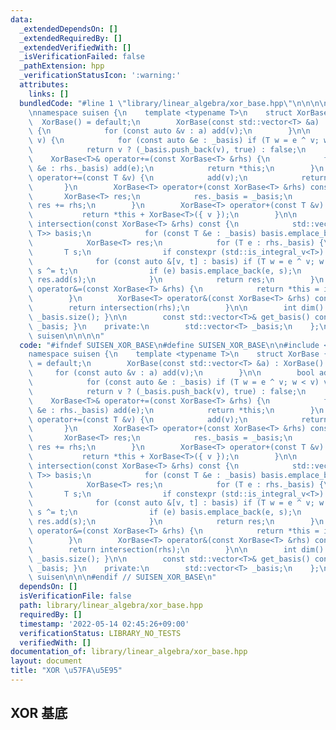 ```yaml
---
data:
  _extendedDependsOn: []
  _extendedRequiredBy: []
  _extendedVerifiedWith: []
  _isVerificationFailed: false
  _pathExtension: hpp
  _verificationStatusIcon: ':warning:'
  attributes:
    links: []
  bundledCode: "#line 1 \"library/linear_algebra/xor_base.hpp\"\n\n\n\n#include <vector>\n\
    \nnamespace suisen {\n    template <typename T>\n    struct XorBase {\n      \
    \  XorBase() = default;\n        XorBase(const std::vector<T> &a) : XorBase()\
    \ {\n            for (const auto &v : a) add(v);\n        }\n\n        bool add(T\
    \ v) {\n            for (const auto &e : _basis) if (T w = e ^ v; w < v) v = std::move(w);\n\
    \            return v ? (_basis.push_back(v), true) : false;\n        }\n    \
    \    XorBase<T>& operator+=(const XorBase<T> &rhs) {\n            for (const T\
    \ &e : rhs._basis) add(e);\n            return *this;\n        }\n        XorBase<T>&\
    \ operator+=(const T &v) {\n            add(v);\n            return *this;\n \
    \       }\n        XorBase<T> operator+(const XorBase<T> &rhs) const {\n     \
    \       XorBase<T> res;\n            res._basis = _basis;\n            return\
    \ res += rhs;\n        }\n        XorBase<T> operator+(const T &v) const {\n \
    \           return *this + XorBase<T>({ v });\n        }\n\n        XorBase<T>\
    \ intersection(const XorBase<T> &rhs) const {\n            std::vector<std::pair<T,\
    \ T>> basis;\n            for (const T &e : _basis) basis.emplace_back(e, e);\n\
    \            XorBase<T> res;\n            for (T e : rhs._basis) {\n         \
    \       T s;\n                if constexpr (std::is_integral_v<T>) s = 0;\n  \
    \              for (const auto &[v, t] : basis) if (T w = e ^ v; w < e) e = std::move(w),\
    \ s ^= t;\n                if (e) basis.emplace_back(e, s);\n                else\
    \ res.add(s);\n            }\n            return res;\n        }\n        XorBase<T>&\
    \ operator&=(const XorBase<T> &rhs) {\n            return *this = intersection(rhs);\n\
    \        }\n        XorBase<T> operator&(const XorBase<T> &rhs) const {\n    \
    \        return intersection(rhs);\n        }\n\n        int dim() const { return\
    \ _basis.size(); }\n\n        const std::vector<T>& get_basis() const { return\
    \ _basis; }\n    private:\n        std::vector<T> _basis;\n    };\n} // namespace\
    \ suisen\n\n\n\n"
  code: "#ifndef SUISEN_XOR_BASE\n#define SUISEN_XOR_BASE\n\n#include <vector>\n\n\
    namespace suisen {\n    template <typename T>\n    struct XorBase {\n        XorBase()\
    \ = default;\n        XorBase(const std::vector<T> &a) : XorBase() {\n       \
    \     for (const auto &v : a) add(v);\n        }\n\n        bool add(T v) {\n\
    \            for (const auto &e : _basis) if (T w = e ^ v; w < v) v = std::move(w);\n\
    \            return v ? (_basis.push_back(v), true) : false;\n        }\n    \
    \    XorBase<T>& operator+=(const XorBase<T> &rhs) {\n            for (const T\
    \ &e : rhs._basis) add(e);\n            return *this;\n        }\n        XorBase<T>&\
    \ operator+=(const T &v) {\n            add(v);\n            return *this;\n \
    \       }\n        XorBase<T> operator+(const XorBase<T> &rhs) const {\n     \
    \       XorBase<T> res;\n            res._basis = _basis;\n            return\
    \ res += rhs;\n        }\n        XorBase<T> operator+(const T &v) const {\n \
    \           return *this + XorBase<T>({ v });\n        }\n\n        XorBase<T>\
    \ intersection(const XorBase<T> &rhs) const {\n            std::vector<std::pair<T,\
    \ T>> basis;\n            for (const T &e : _basis) basis.emplace_back(e, e);\n\
    \            XorBase<T> res;\n            for (T e : rhs._basis) {\n         \
    \       T s;\n                if constexpr (std::is_integral_v<T>) s = 0;\n  \
    \              for (const auto &[v, t] : basis) if (T w = e ^ v; w < e) e = std::move(w),\
    \ s ^= t;\n                if (e) basis.emplace_back(e, s);\n                else\
    \ res.add(s);\n            }\n            return res;\n        }\n        XorBase<T>&\
    \ operator&=(const XorBase<T> &rhs) {\n            return *this = intersection(rhs);\n\
    \        }\n        XorBase<T> operator&(const XorBase<T> &rhs) const {\n    \
    \        return intersection(rhs);\n        }\n\n        int dim() const { return\
    \ _basis.size(); }\n\n        const std::vector<T>& get_basis() const { return\
    \ _basis; }\n    private:\n        std::vector<T> _basis;\n    };\n} // namespace\
    \ suisen\n\n\n#endif // SUISEN_XOR_BASE\n"
  dependsOn: []
  isVerificationFile: false
  path: library/linear_algebra/xor_base.hpp
  requiredBy: []
  timestamp: '2022-05-14 02:45:26+09:00'
  verificationStatus: LIBRARY_NO_TESTS
  verifiedWith: []
documentation_of: library/linear_algebra/xor_base.hpp
layout: document
title: "XOR \u57FA\u5E95"
---
```

## XOR 基底